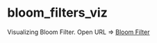 # bloom_filters_viz
Visualizing Bloom Filter.
Open URL => [Bloom Filter](https://ankurt44.github.io/bloom_filters_viz/)
